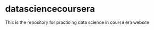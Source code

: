 datasciencecoursera
===================

This is the repository for practicing data science in course era website 
